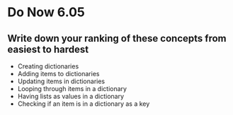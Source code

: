 # Do Now 6.05

## Write down your ranking of these concepts from easiest to hardest

* Creating dictionaries
* Adding items to dictionaries
* Updating items in dictionaries
* Looping through items in a dictionary
* Having lists as values in a dictionary
* Checking if an item is in a dictionary as a key
